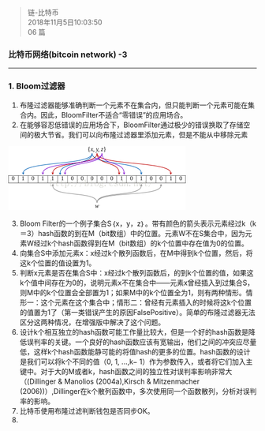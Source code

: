 > 链-比特币  
> 2018年11月5日10:03:50     
> 06 篇  

### 比特币网络(bitcoin network) -3


----------


### 1. Bloom过滤器

1. 布隆过滤器能够准确判断一个元素不在集合内，但只能判断一个元素可能在集合内。因此，BloomFilter不适合“零错误”的应用场合。
2. 在能够容忍低错误的应用场合下，BloomFilter通过极少的错误换取了存储空间的极大节省。我们可以向布隆过滤器里添加元素，但是不能从中移除元素

![enter description here](https://www.github.com/jixiyu/images3/raw/master/小书匠/1541383648941.png)  

3. Bloom Filter的一个例子集合S｛x，y，z｝。带有颜色的箭头表示元素经过k（k＝3）hash函数的到在M（bit数组）中的位置。元素W不在S集合中，因为元素W经过k个hash函数得到在M（bit数组）的k个位置中存在值为0的位置。  
4. 向集合S中添加元素x：x经过k个散列函数后，在M中得到k个位置，然后，将这k个位置的值设置为1。
5. 判断x元素是否在集合S中：x经过k个散列函数后，的到k个位置的值，如果这k个值中间存在为0的，说明元素x不在集合中——元素x曾经插入到过集合S，则M中的k个位置会全部置为1；如果M中的k个位置全为1，则有两种情形。情形一：这个元素在这个集合中；情形二：曾经有元素插入的时候将这k个位置的值置为1了（第一类错误产生的原因FalsePositive）。简单的布隆过滤器无法区分这两种情况，在增强版中解决了这个问题。
6. 设计k个相互独立的hash函数可能工作量比较大，但是一个好的hash函数是降低误判率的关键。一个良好的hash函数应该有宽输出，他们之间的冲突应尽量低，这样k个hash函数能静可能的将值hash的更多的位置。hash函数的设计是我们可以将k个不同的值（0, 1, ...,k− 1）作为参数传入，或者将它们加入主键中。对于大的M或者k，hash函数之间的独立性对误判率影响非常大（(Dillinger & Manolios (2004a),Kirsch & Mitzenmacher (2006))）,Dillinger在k个散列函数中，多次使用同一个函数散列，分析对误判率的影响。
7. 比特币使用布隆过滤判断钱包是否同步OK。 
8. 
